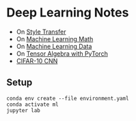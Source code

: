 # Deep Learning Notes

* On [Style Transfer](https://nbviewer.jupyter.org/github/thomd/deep-learning-notes/blob/master/style-transfer.ipynb)
* On [Machine Learning Math](https://nbviewer.jupyter.org/github/thomd/deep-learning-notes/blob/master/ml-math.ipynb)
* On [Machine Learning Data](https://nbviewer.jupyter.org/github/thomd/deep-learning-notes/blob/master/ml-data.ipynb)
* On [Tensor Algebra with PyTorch](https://nbviewer.jupyter.org/github/thomd/deep-learning-notes/blob/master/ml-tensoralgebra-pytorch.ipynb)
* [CIFAR-10 CNN](https://nbviewer.jupyter.org/github/thomd/deep-learning-notes/blob/master/cnn.ipynb)

## Setup

    conda env create --file environment.yaml
    conda activate ml
    jupyter lab
